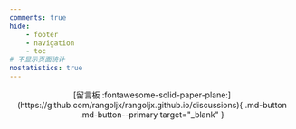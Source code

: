 ```yaml
---
comments: true
hide:
    - footer
    - navigation
    - toc
# 不显示页面统计
nostatistics: true
---
```


<center>[留言板 :fontawesome-solid-paper-plane:](https://github.com/rangoljx/rangoljx.github.io/discussions){ .md-button .md-button--primary target="_blank" }</center>